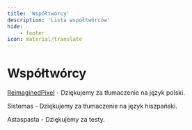 ```yaml
---
title: 'Współtwórcy'
description: 'Lista współtwórców'
hide:
    - footer
icon: material/translate
---
```


# Współtwórcy

[ReimaginedPixel](https://github.com/ReimaginedPixel) - Dziękujemy za tłumaczenie na język polski.

Sistemas - Dziękujemy za tłumaczenie na język hiszpański.

Astaspasta - Dziękujemy za testy.